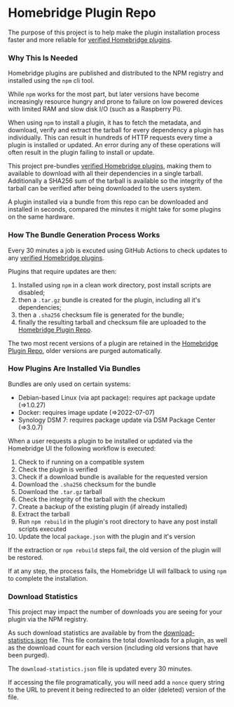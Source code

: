 # Homebridge Plugin Repo

The purpose of this project is to help make the plugin installation process faster and more reliable for [verified Homebridge plugins](https://homebridge.io/w/Verified-Plugins).

### Why This Is Needed

Homebridge plugins are published and distributed to the NPM registry and installed using the `npm` cli tool.

While `npm` works for the most part, but later versions have become increasingly resource hungry and prone to failure on low powered devices with limited RAM and slow disk I/O (such as a Raspberry Pi).

When using `npm` to install a plugin, it has to fetch the metadata, and download, verify and extract the tarball for every dependency a plugin has individually. This can result in hundreds of HTTP requests every time a plugin is installed or updated. An error during any of these operations will often result in the plugin failing to install or update.

This project pre-bundles [verified Homebridge plugins](https://homebridge.io/w/Verified-Plugins), making them to available to download with all their dependencies in a single tarball. Additionally a SHA256 sum of the tarball is available so the integrity of the tarball can be verified after being downloaded to the users system.

A plugin installed via a bundle from this repo can be downloaded and installed in seconds, compared the minutes it might take for some plugins on the same hardware.

### How The Bundle Generation Process Works

Every 30 minutes a job is excuted using GitHub Actions to check updates to any [verified Homebridge plugins](https://homebridge.io/w/Verified-Plugins).

Plugins that require updates are then:

  1. Installed using `npm` in a clean work directory, post install scripts are disabled;
  2. then a `.tar.gz` bundle is created for the plugin, including all it's dependencies;
  3. then a `.sha256` checksum file is generated for the bundle;
  4. finally the resulting tarball and checksum file are uploaded to the [Homebridge Plugin Repo](https://github.com/homebridge/plugin-repo/releases/tag/v1).

The two most recent versions of a plugin are retained in the [Homebridge Plugin Repo](https://github.com/homebridge/plugin-repo/releases/tag/v1), older versions are purged automatically.

### How Plugins Are Installed Via Bundles

Bundles are only used on certain systems:

  * Debian-based Linux (via apt package): requires apt package update (=>1.0.27)
  * Docker: requires image update (=>2022-07-07)
  * Synology DSM 7: requires package update via DSM Package Center (=>3.0.7)

When a user requests a plugin to be installed or updated via the Homebridge UI the following workflow is executed:

  1. Check to if running on a compatible system
  2. Check the plugin is verified
  3. Check if a download bundle is available for the requested version
  4. Download the `.sha256` checksum for the bundle
  5. Download the `.tar.gz` tarball
  6. Check the integrity of the tarball with the checkum
  7. Create a backup of the existing plugin (if already installed)
  8. Extract the tarball
  9. Run `npm rebuild` in the plugin's root directory to have any post install scripts executed
  10. Update the local `package.json` with the plugin and it's version

If the extraction or `npm rebuild` steps fail, the old version of the plugin will be restored.

If at any step, the process fails, the Homebridge UI will fallback to using `npm` to complete the installation.

### Download Statistics

This project may impact the number of downloads you are seeing for your plugin via the NPM registry.

As such download statistics are available by from the [download-statistics.json](https://github.com/homebridge/plugin-repo/releases/download/v1/download-statistics.json) file. This file contains the total downloads for a plugin, as well as the download count for each version (including old versions that have been purged).

The `download-statistics.json` file is updated every 30 minutes.

If accessing the  file programatically, you will need add a `nonce` query string to the URL to prevent it being redirected to an older (deleted) version of the file.
